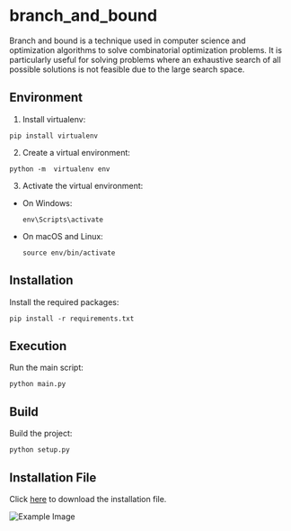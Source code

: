 # branch_and_bound
Branch and bound is a technique used in computer science and optimization algorithms to solve combinatorial optimization problems. It is particularly useful for solving problems where an exhaustive search of all possible solutions is not feasible due to the large search space. 

## Environment

1. Install virtualenv:
```
pip install virtualenv
```
2. Create a virtual environment:
```
python -m  virtualenv env
```

3. Activate the virtual environment:
- On Windows:
  ```
  env\Scripts\activate
  ```
- On macOS and Linux:
  ```
  source env/bin/activate
  ```
## Installation

Install the required packages:
```
pip install -r requirements.txt
```
## Execution

Run the main script:
```
python main.py
```
## Build

Build the project:
```
python setup.py
```
## Installation File
Click [here](https://drive.google.com/drive/folders/1iJlU3ugW2Gigr25lMNQxb5dYLXX6IfZv?usp=share_link) to download the installation file.



![Example Image](./BranchAndBound.png)


